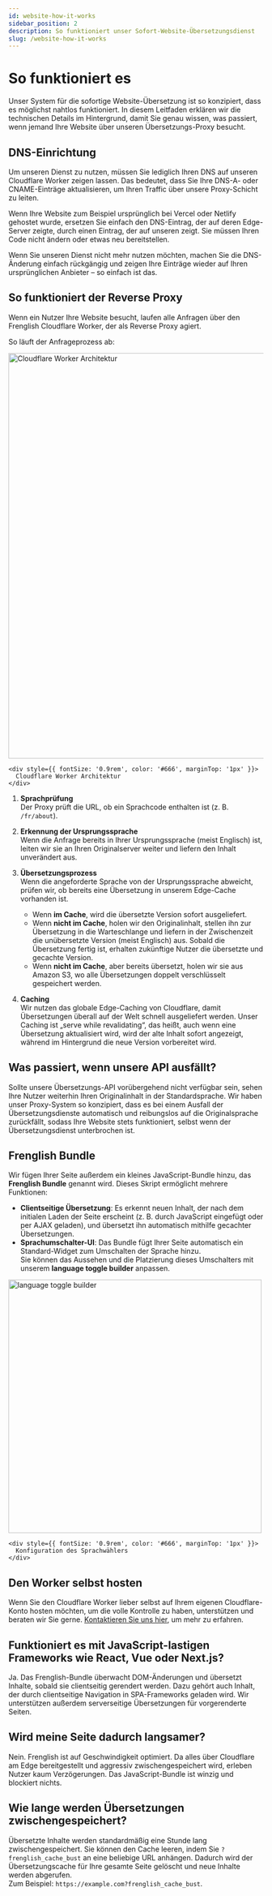 ```yaml
---
id: website-how-it-works
sidebar_position: 2
description: So funktioniert unser Sofort-Website-Übersetzungsdienst
slug: /website-how-it-works
---
```


# So funktioniert es
Unser System für die sofortige Website-Übersetzung ist so konzipiert, dass es möglichst nahtlos funktioniert. In diesem Leitfaden erklären wir die technischen Details im Hintergrund, damit Sie genau wissen, was passiert, wenn jemand Ihre Website über unseren Übersetzungs-Proxy besucht.

## DNS-Einrichtung
Um unseren Dienst zu nutzen, müssen Sie lediglich Ihren DNS auf unseren Cloudflare Worker zeigen lassen. Das bedeutet, dass Sie Ihre DNS-A- oder CNAME-Einträge aktualisieren, um Ihren Traffic über unsere Proxy-Schicht zu leiten.

Wenn Ihre Website zum Beispiel ursprünglich bei Vercel oder Netlify gehostet wurde, ersetzen Sie einfach den DNS-Eintrag, der auf deren Edge-Server zeigte, durch einen Eintrag, der auf unseren zeigt. Sie müssen Ihren Code nicht ändern oder etwas neu bereitstellen.

Wenn Sie unseren Dienst nicht mehr nutzen möchten, machen Sie die DNS-Änderung einfach rückgängig und zeigen Ihre Einträge wieder auf Ihren ursprünglichen Anbieter – so einfach ist das.

## So funktioniert der Reverse Proxy
Wenn ein Nutzer Ihre Website besucht, laufen alle Anfragen über den Frenglish Cloudflare Worker, der als Reverse Proxy agiert.

So läuft der Anfrageprozess ab:

<div style={{ textAlign: 'center' }}>
  <div style={{ display: 'inline-block', textAlign: 'left' }}>
    <img src="/assets/cloudflare_worker_diag.png" alt="Cloudflare Worker Architektur" width="800" />

    <div style={{ fontSize: '0.9rem', color: '#666', marginTop: '1px' }}>
      Cloudflare Worker Architektur
    </div>
  </div>
</div>

1.  **Sprachprüfung**\
    Der Proxy prüft die URL, ob ein Sprachcode enthalten ist (z. B. `/fr/about`).

2.  **Erkennung der Ursprungssprache**\
    Wenn die Anfrage bereits in Ihrer Ursprungssprache (meist Englisch) ist, leiten wir sie an Ihren Originalserver weiter und liefern den Inhalt unverändert aus.

3.  **Übersetzungsprozess**\
    Wenn die angeforderte Sprache von der Ursprungssprache abweicht, prüfen wir, ob bereits eine Übersetzung in unserem Edge-Cache vorhanden ist.
    - Wenn **im Cache**, wird die übersetzte Version sofort ausgeliefert.
    - Wenn **nicht im Cache**, holen wir den Originalinhalt, stellen ihn zur Übersetzung in die Warteschlange und liefern in der Zwischenzeit die unübersetzte Version (meist Englisch) aus. Sobald die Übersetzung fertig ist, erhalten zukünftige Nutzer die übersetzte und gecachte Version.
    - Wenn **nicht im Cache**, aber bereits übersetzt, holen wir sie aus Amazon S3, wo alle Übersetzungen doppelt verschlüsselt gespeichert werden.

4.  **Caching**\
    Wir nutzen das globale Edge-Caching von Cloudflare, damit Übersetzungen überall auf der Welt schnell ausgeliefert werden. Unser Caching ist „serve while revalidating“, das heißt, auch wenn eine Übersetzung aktualisiert wird, wird der alte Inhalt sofort angezeigt, während im Hintergrund die neue Version vorbereitet wird.

## Was passiert, wenn unsere API ausfällt?
Sollte unsere Übersetzungs-API vorübergehend nicht verfügbar sein, sehen Ihre Nutzer weiterhin Ihren Originalinhalt in der Standardsprache. Wir haben unser Proxy-System so konzipiert, dass es bei einem Ausfall der Übersetzungsdienste automatisch und reibungslos auf die Originalsprache zurückfällt, sodass Ihre Website stets funktioniert, selbst wenn der Übersetzungsdienst unterbrochen ist.

## Frenglish Bundle
Wir fügen Ihrer Seite außerdem ein kleines JavaScript-Bundle hinzu, das **Frenglish Bundle** genannt wird. Dieses Skript ermöglicht mehrere Funktionen:
- **Clientseitige Übersetzung**: Es erkennt neuen Inhalt, der nach dem initialen Laden der Seite erscheint (z. B. durch JavaScript eingefügt oder per AJAX geladen), und übersetzt ihn automatisch mithilfe gecachter Übersetzungen.
- **Sprachumschalter-UI**: Das Bundle fügt Ihrer Seite automatisch ein Standard-Widget zum Umschalten der Sprache hinzu.\
  Sie können das Aussehen und die Platzierung dieses Umschalters mit unserem **language toggle builder** anpassen.

<div style={{ textAlign: 'center' }}>
  <div style={{ display: 'inline-block', textAlign: 'left' }}>
    <img src="/assets/language-selector-config.png" alt="language toggle builder" width="500" />

    <div style={{ fontSize: '0.9rem', color: '#666', marginTop: '1px' }}>
      Konfiguration des Sprachwählers
    </div>
  </div>
</div>

## Den Worker selbst hosten
Wenn Sie den Cloudflare Worker lieber selbst auf Ihrem eigenen Cloudflare-Konto hosten möchten, um die volle Kontrolle zu haben, unterstützen und beraten wir Sie gerne. [Kontaktieren Sie uns hier](https://www.frenglish.ai/en/contact), um mehr zu erfahren.

## Funktioniert es mit JavaScript-lastigen Frameworks wie React, Vue oder Next.js?
Ja. Das Frenglish-Bundle überwacht DOM-Änderungen und übersetzt Inhalte, sobald sie clientseitig gerendert werden. Dazu gehört auch Inhalt, der durch clientseitige Navigation in SPA-Frameworks geladen wird. Wir unterstützen außerdem serverseitige Übersetzungen für vorgerenderte Seiten.

## Wird meine Seite dadurch langsamer?
Nein. Frenglish ist auf Geschwindigkeit optimiert. Da alles über Cloudflare am Edge bereitgestellt und aggressiv zwischengespeichert wird, erleben Nutzer kaum Verzögerungen. Das JavaScript-Bundle ist winzig und blockiert nichts.

## Wie lange werden Übersetzungen zwischengespeichert?
Übersetzte Inhalte werden standardmäßig eine Stunde lang zwischengespeichert. Sie können den Cache leeren, indem Sie `?frenglish_cache_bust` an eine beliebige URL anhängen. Dadurch wird der Übersetzungscache für Ihre gesamte Seite gelöscht und neue Inhalte werden abgerufen.\
Zum Beispiel: `https://example.com?frenglish_cache_bust`.